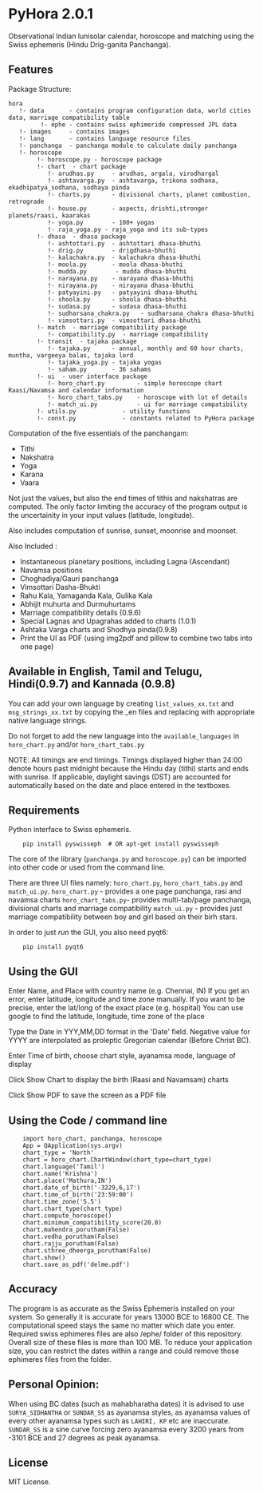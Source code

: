 PyHora 2.0.1
=================

Observational Indian lunisolar calendar, horoscope and matching using the Swiss ephemeris (Hindu
Drig-ganita Panchanga).

Features
--------
Package Structure:

```
hora
   !- data       - contains program configuration data, world cities data, marriage compatibility table
         !- ephe - contains swiss ephimeride compressed JPL data
   !- images     - contains images
   !- lang       - contains language resource files
   !- panchanga  - panchanga module to calculate daily panchanga
   !- horoscope
        !- horoscope.py - horoscope package
        !- chart  - chart package
           !- arudhas.py     - arudhas, argala, virodhargal
           !- ashtavarga.py  - ashtavarga, trikona sodhana, ekadhipatya_sodhana, sodhaya pinda
           !- charts.py      - divisional charts, planet combustion, retrograde
           !- house.py       - aspects, drishti,stronger planets/raasi, kaarakas
           !- yoga.py        - 100+ yogas
           !- raja_yoga.py - raja_yoga and its sub-types
        !- dhasa  - dhasa package
           !- ashtottari.py  - ashtottari dhasa-bhuthi
           !- drig.py        - drigdhasa-bhuthi
           !- kalachakra.py  - kalachakra dhasa-bhuthi
           !- moola.py       - moola dhasa-bhuthi
           !- mudda.py  	  - mudda dhasa-bhuthi
           !- narayana.py    - narayana dhasa-bhuthi
           !- nirayana.py    - nirayana dhasa-bhuthi
           !- patyayini.py   - patyayini dhasa-bhuthi
           !- shoola.py      - shoola dhasa-bhuthi
           !- sudasa.py      - sudasa dhasa-bhuthi
           !- sudharsana_chakra.py   - sudharsana_chakra dhasa-bhuthi
           !- vimsottari.py  - vimsottari dhasa-bhuthi
        !- match  - marriage compatibility package
           !- compatibility.py  - marriage compatibility
        !- transit  - tajaka package
           !- tajaka.py      - annual, monthly and 60 hour charts, muntha, vargeeya balas, tajaka lord 
           !- tajaka_yoga.py - tajaka yogas
           !- saham.py       - 36 sahams
        !- ui  - user interface package
           !- horo_chart.py         - simple horoscope chart Raasi/Navamsa and calendar information
           !- horo_chart_tabs.py    - horoscope with lot of details
           !- match_ui.py           - ui for marriage compatibility
        !- utils.py             - utility functions
        !- const.py             - constants related to PyHora package        
```
Computation of the five essentials of the panchangam:
* Tithi
* Nakshatra
* Yoga
* Karana
* Vaara

Not just the values, but also the end times of tithis and nakshatras
are computed. The only factor limiting the accuracy of the program
output is the uncertainity in your input values (latitude, longitude).

Also includes computation of sunrise, sunset, moonrise and moonset.

Also Included :
* Instantaneous planetary positions, including Lagna (Ascendant)
* Navamsa positions
* Choghadiya/Gauri panchanga
* Vimsottari Dasha-Bhukti
* Rahu Kala, Yamaganda Kala, Gulika Kala
* Abhijit muhurta and Durmuhurtams
* Marriage compatibility details (0.9.6)
* Special Lagnas and Upagrahas added to charts (1.0.1)
* Ashtaka Varga charts and Shodhya pinda(0.9.8)
* Print the UI as PDF (using img2pdf and pillow to combine two tabs into one page)

Available in English, Tamil and Telugu, Hindi(0.9.7) and Kannada (0.9.8)
-------------------------------------------------------------------------

You can add your own language by creating `list_values_xx.txt` and `msg_strings_xx.txt`	by copying the _en files and replacing with appropriate native language strings.

Do not forget to add the new language into the `available_languages` in `horo_chart.py` and/or `horo_chart_tabs.py`

NOTE:
All timings are end timings. Timings displayed higher than 24:00 denote
hours past midnight because the Hindu day (tithi) starts and ends with
sunrise. If applicable, daylight savings (DST) are accounted for
automatically based on the date and place entered in the textboxes.


Requirements
------------

Python interface to Swiss ephemeris.

```
	pip install pyswisseph	# OR apt-get install pyswisseph
```
The core of the library (`panchanga.py` and `horoscope.py`) can be imported into other code
or used from the command line.

There are three UI files namely: `horo_chart.py`, `horo_chart_tabs.py` and `match_ui.py`.
`horo_chart.py` - provides a one page panchanga, rasi and navamsa charts
`horo_chart_tabs.py`- provides multi-tab/page panchanga, divisional charts and marriage compatibility
`match_ui.py` - provides just marriage compatibility between boy and girl based on their birh stars.

In order to just _run_ the GUI, you also need pyqt6:

```
    pip install pyqt6

```

Using the GUI
-------------

Enter Name, and Place with country name (e.g. Chennai, IN)
If you get an error, enter latitude, longitude and time zone manually.
If you want to be precise, enter the lat/long of the exact place (e.g. hospital)
You can use google to find the latitude, longitude, time zone of the place

Type the Date in YYY,MM,DD format in the 'Date' field. Negative value for YYYY are
interpolated as proleptic Gregorian calendar (Before Christ BC).

Enter Time of birth, choose chart style, ayanamsa mode, language of display

Click Show Chart to display the birth (Raasi and Navamsam) charts

Click Show PDF to save the screen as a PDF file

Using the Code / command line
------------------------------
```
	import horo_chart, panchanga, horoscope
    App = QApplication(sys.argv)
    chart_type = 'North'
    chart = horo_chart.ChartWindow(chart_type=chart_type)
    chart.language('Tamil')
    chart.name('Krishna')
    chart.place('Mathura,IN')
    chart.date_of_birth('-3229,6,17')
    chart.time_of_birth('23:59:00')
    chart.time_zone('5.5')
    chart.chart_type(chart_type)
    chart.compute_horoscope()
    chart.minimum_compatibility_score(20.0)
    chart.mahendra_porutham(False)
    chart.vedha_porutham(False)
    chart.rajju_porutham(False)
    chart.sthree_dheerga_porutham(False)
    chart.show()
    chart.save_as_pdf('delme.pdf')
```
Accuracy
--------

The program is as accurate as the Swiss Ephemeris installed on your system. So generally it is
accurate for years 13000 BCE to 16800 CE. The
computational speed stays the same no matter which date you enter. Required swiss ephimeres files are also /ephe/ folder of this repository.
Overall size of these files is more than 100 MB. To reduce your application size, you can restrict the dates within a range and could remove those ephimeres files from the folder.

Personal Opinion:
------------------
When using BC dates (such as mahabharatha dates) it is advised to use `SURYA_SIDHANTHA` or `SUNDAR_SS` as ayanamsa styles, as ayanamsa values of every other ayanamsa types such as `LAHIRI, KP` etc are inaccurate. 
`SUNDAR_SS` is a sine curve forcing zero ayanamsa every 3200 years from -3101 BCE and 27 degrees as peak ayanamsa.

License
-------

MIT License.

